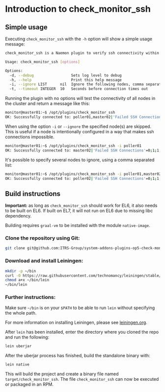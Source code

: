 # Introduction to check_monitor_ssh

## Simple usage
Executing `check_monitor_ssh` with the `-h` option will show a simple usage message:

```bash
check_monitor_ssh is a Naemon plugin to verify ssh connectivity within a cluster.

Usage: check_monitor_ssh [options]

Options:
  -d, --debug                 Sets log level to debug
  -h, --help                  Print this help message
  -i, --ignore LIST      nil  Ignore the following nodes, comma separated list
  -t, --timeout INTEGER  10   Seconds before connection times out
```

Running the plugin with no options will test the connectivity of all nodes in the cluster and return a message like this:
```bash
monitor@master01:~$ /opt/plugins/check_monitor_ssh 
OK: Successfully connected to: poller01,master02|'Failed SSH Connections'=0;1;1;;
```

When using the option `-i` or `--ignore` the specified node(s) are skipped. This is useful if a node is intentionally configured in a way that makes ssh connections impossible.
```bash
monitor@master01:~$ /opt/plugins/check_monitor_ssh -i poller01
OK: Successfully connected to: master02|'Failed SSH Connections'=0;1;1;;
```

It's possible to specify several nodes to ignore, using a comma separated list:
```bash
monitor@master01:~$ /opt/plugins/check_monitor_ssh -i poller01,master02
OK: Successfully connected to: poller02|'Failed SSH Connections'=0;1;1;;
```

## Build instructions

**Important:** as long as `check_monitor_ssh` should work for EL6, it also needs to be built on EL6. If built on EL7, it will not run on EL6 due to missing libc dependency.

Building requires `graal-vm` to be installed with the module `native-image`.

### Clone the repository using Git:
```bash
git clone git@github.com:ITRS-Group/system-addons-plugins-op5-check-monitor-ssh.git
``` 

### Download and install Leiningen:
```bash
mkdir -p ~/bin
curl -O https://raw.githubusercontent.com/technomancy/leiningen/stable/bin/lein ~/bin/
chmod a+x ~/bin/lein
~/bin/lein
```

### Further instructions:
Make sure `~/bin` is on your `$PATH` to be able to run `lein` without specifying the whole path.

For more information on installing Leiningen, please see [leiningen.org](https://leiningen.org/ "Leiningen's website").

After `lein` has been installed, enter the directory where you cloned the repo and run the following:
```bash
lein uberjar
```

After the uberjar process has finished, build the standalone binary with:
```bash
lein native
```

This will build the project and create a binary file named `target/check_monitor_ssh`. The file `check_monitor_ssh` can now be executed or packaged in an RPM.
